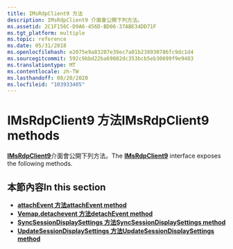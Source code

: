 ```yaml
---
title: IMsRdpClient9 方法
description: IMsRdpClient9 介面會公開下列方法。
ms.assetid: 2C1F156C-D9A6-456D-BD06-37ABE34DD71F
ms.tgt_platform: multiple
ms.topic: reference
ms.date: 05/31/2018
ms.openlocfilehash: e2075e9a83207e39ec7a01b238930786fc9dc1d4
ms.sourcegitcommit: 592c9bbd22ba69802dc353bcb5eb30699f9e9403
ms.translationtype: MT
ms.contentlocale: zh-TW
ms.lasthandoff: 08/20/2020
ms.locfileid: "103933405"
---
```

# <a name="imsrdpclient9-methods"></a><span data-ttu-id="18a3c-103">IMsRdpClient9 方法</span><span class="sxs-lookup"><span data-stu-id="18a3c-103">IMsRdpClient9 methods</span></span>

<span data-ttu-id="18a3c-104">[**IMsRdpClient9**](imsrdpclient9.md)介面會公開下列方法。</span><span class="sxs-lookup"><span data-stu-id="18a3c-104">The [**IMsRdpClient9**](imsrdpclient9.md) interface exposes the following methods.</span></span>

## <a name="in-this-section"></a><span data-ttu-id="18a3c-105">本節內容</span><span class="sxs-lookup"><span data-stu-id="18a3c-105">In this section</span></span>

-   [<span data-ttu-id="18a3c-106">**attachEvent 方法**</span><span class="sxs-lookup"><span data-stu-id="18a3c-106">**attachEvent method**</span></span>](imsrdpclient9-attachevent.md)
-   [<span data-ttu-id="18a3c-107">**Vemap.detachevent 方法**</span><span class="sxs-lookup"><span data-stu-id="18a3c-107">**detachEvent method**</span></span>](imsrdpclient9-detachevent.md)
-   [<span data-ttu-id="18a3c-108">**SyncSessionDisplaySettings 方法**</span><span class="sxs-lookup"><span data-stu-id="18a3c-108">**SyncSessionDisplaySettings method**</span></span>](imsrdpclient9-syncsessiondisplaysettings.md)
-   <span data-ttu-id="18a3c-109">[**UpdateSessionDisplaySettings 方法**](/previous-versions/windows/desktop/legacy/mt703457(v=vs.85))</span><span class="sxs-lookup"><span data-stu-id="18a3c-109">[**UpdateSessionDisplaySettings method**](/previous-versions/windows/desktop/legacy/mt703457(v=vs.85))</span></span>

 

 